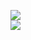 [![](https://img.shields.io/badge/Made%20With-Github%20Spray-lightgrey.svg?style=for-the-badge&logo=github)](https://github.com/Annihil/github-spray#26919)  
[![](https://i.imgur.com/2DrTn0Z.gif)](https://github.com/Annihil/github-spray)
